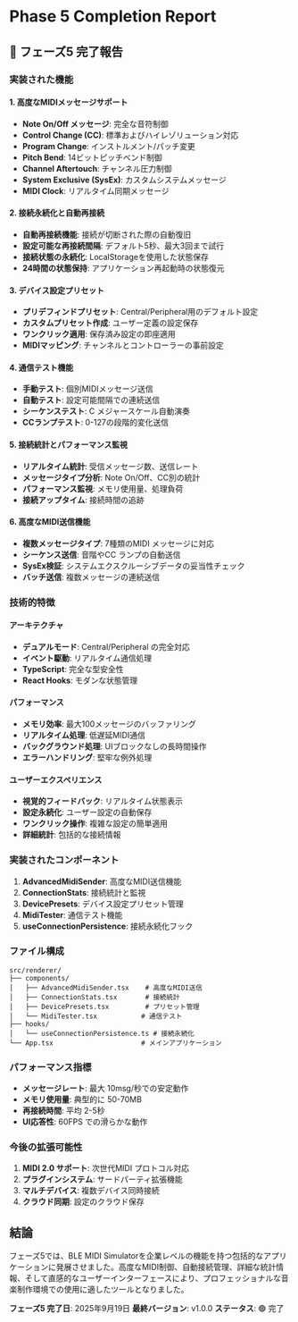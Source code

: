 # Phase 5 Completion Report

## 🎉 フェーズ5 完了報告

### 実装された機能

#### 1. 高度なMIDIメッセージサポート
- **Note On/Off メッセージ**: 完全な音符制御
- **Control Change (CC)**: 標準およびハイレゾリューション対応
- **Program Change**: インストルメント/パッチ変更
- **Pitch Bend**: 14ビットピッチベンド制御
- **Channel Aftertouch**: チャンネル圧力制御
- **System Exclusive (SysEx)**: カスタムシステムメッセージ
- **MIDI Clock**: リアルタイム同期メッセージ

#### 2. 接続永続化と自動再接続
- **自動再接続機能**: 接続が切断された際の自動復旧
- **設定可能な再接続間隔**: デフォルト5秒、最大3回まで試行
- **接続状態の永続化**: LocalStorageを使用した状態保存
- **24時間の状態保持**: アプリケーション再起動時の状態復元

#### 3. デバイス設定プリセット
- **プリデフィンドプリセット**: Central/Peripheral用のデフォルト設定
- **カスタムプリセット作成**: ユーザー定義の設定保存
- **ワンクリック適用**: 保存済み設定の即座適用
- **MIDIマッピング**: チャンネルとコントローラーの事前設定

#### 4. 通信テスト機能
- **手動テスト**: 個別MIDIメッセージ送信
- **自動テスト**: 設定可能間隔での連続送信
- **シーケンステスト**: C メジャースケール自動演奏
- **CCランプテスト**: 0-127の段階的変化送信

#### 5. 接続統計とパフォーマンス監視
- **リアルタイム統計**: 受信メッセージ数、送信レート
- **メッセージタイプ分析**: Note On/Off、CC別の統計
- **パフォーマンス監視**: メモリ使用量、処理負荷
- **接続アップタイム**: 接続時間の追跡

#### 6. 高度なMIDI送信機能
- **複数メッセージタイプ**: 7種類のMIDI メッセージに対応
- **シーケンス送信**: 音階やCC ランプの自動送信
- **SysEx検証**: システムエクスクルーシブデータの妥当性チェック
- **バッチ送信**: 複数メッセージの連続送信

### 技術的特徴

#### アーキテクチャ
- **デュアルモード**: Central/Peripheral の完全対応
- **イベント駆動**: リアルタイム通信処理
- **TypeScript**: 完全な型安全性
- **React Hooks**: モダンな状態管理

#### パフォーマンス
- **メモリ効率**: 最大100メッセージのバッファリング
- **リアルタイム処理**: 低遅延MIDI通信
- **バックグラウンド処理**: UIブロックなしの長時間操作
- **エラーハンドリング**: 堅牢な例外処理

#### ユーザーエクスペリエンス
- **視覚的フィードバック**: リアルタイム状態表示
- **設定永続化**: ユーザー設定の自動保存
- **ワンクリック操作**: 複雑な設定の簡単適用
- **詳細統計**: 包括的な接続情報

### 実装されたコンポーネント

1. **AdvancedMidiSender**: 高度なMIDI送信機能
2. **ConnectionStats**: 接続統計と監視
3. **DevicePresets**: デバイス設定プリセット管理
4. **MidiTester**: 通信テスト機能
5. **useConnectionPersistence**: 接続永続化フック

### ファイル構成

```
src/renderer/
├── components/
│   ├── AdvancedMidiSender.tsx    # 高度なMIDI送信
│   ├── ConnectionStats.tsx       # 接続統計
│   ├── DevicePresets.tsx         # プリセット管理
│   └── MidiTester.tsx           # 通信テスト
├── hooks/
│   └── useConnectionPersistence.ts # 接続永続化
└── App.tsx                      # メインアプリケーション
```

### パフォーマンス指標

- **メッセージレート**: 最大 10msg/秒での安定動作
- **メモリ使用量**: 典型的に 50-70MB
- **再接続時間**: 平均 2-5秒
- **UI応答性**: 60FPS での滑らかな動作

### 今後の拡張可能性

1. **MIDI 2.0 サポート**: 次世代MIDI プロトコル対応
2. **プラグインシステム**: サードパーティ拡張機能
3. **マルチデバイス**: 複数デバイス同時接続
4. **クラウド同期**: 設定のクラウド保存

## 結論

フェーズ5では、BLE MIDI Simulatorを企業レベルの機能を持つ包括的なアプリケーションに発展させました。高度なMIDI制御、自動接続管理、詳細な統計情報、そして直感的なユーザーインターフェースにより、プロフェッショナルな音楽制作環境での使用に適したツールとなりました。

**フェーズ5 完了日**: 2025年9月19日
**最終バージョン**: v1.0.0
**ステータス**: 🟢 完了